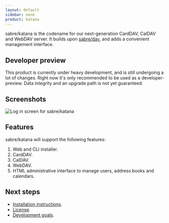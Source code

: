 ```yaml
---
layout: default
sidebar: none
product: katana
---
```


sabre/katana is the codename for our next-generation CardDAV, CalDAV and WebDAV
server. It builds upon [sabre/dav](/dav), and adds a convenient management interface.


Developer preview
-----------------

This product is currently under heavy development, and is still undergoing a
lot of changes. Right now it's only recommended to be used as a developer-
preview. Data integrity and an upgrade path is not yet guaranteed.


Screenshots
-----------

<img src="{{ site.url }}/img/screen-katana-admin.png" alt="Log in screen for sabre/katana">


Features
--------

sabre/katana will support the following features:

1. Web and CLI installer.
2. CardDAV.
3. CalDAV.
4. WebDAV.
5. HTML administrative interface to manage users, address books and calendars.

Next steps
----------

* [Installation instructions][1].
* [License][2].
* [Development goals][3].

[1]: /katana/install/
[2]: /license/
[3]: /katana/goals/
